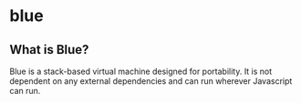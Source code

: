 # blue

## What is Blue?

Blue is a stack-based virtual machine designed for portability. It is not dependent on any external dependencies and 
can run wherever Javascript can run.
